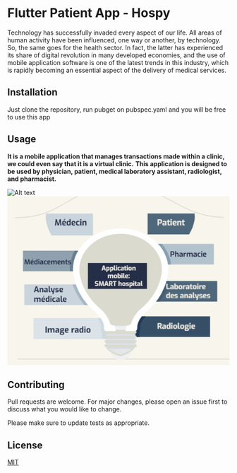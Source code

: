 # Flutter Patient App - Hospy 
Technology has successfully invaded every aspect of our life.
All areas of human activity have been influenced,
one way or another, by technology. So,
the same goes for the health sector.
In fact, the latter has experienced its share of digital revolution in many developed economies,
and the use of mobile application software is one of the latest trends in this industry,
which is rapidly becoming an essential aspect of the delivery of medical services.

## Installation
Just clone the repository, run pubget on pubspec.yaml and you will be free to use this app

## Usage

__It is a mobile application that manages transactions made within a clinic, we could even say that it is a virtual clinic.__
__This application is designed to be used by physician, patient, medical laboratory assistant, radiologist, and pharmacist.__

![Alt text](/assets/wlecome.png?raw=true "Welcome Screen")
![Alt text](/assets/shema.png?raw=true "Roles in the App")

## Contributing
Pull requests are welcome. For major changes, please open an issue first to discuss what you would like to change.

Please make sure to update tests as appropriate.

## License
[MIT](https://choosealicense.com/licenses/mit/)

